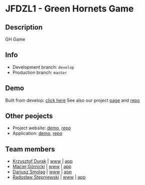 # JFDZL1 - Green Hornets Game

## Description
GH Game

## Info
* Development branch: `develop`
* Production branch: `master`

## Demo
Built from develop: [click here](http://green-hornets.jfdzl1.is-academy.pl/game)
See also our project [page](http://green-hornets.jfdzl1.is-academy.pl) and [repo](https://github.com/infoshareacademy/jfdzl1-green-hornets-www)

## Other peojects
* Project website: [demo](http://green-hornets.jfdzl1.is-academy.pl), [repo](https://github.com/infoshareacademy/jfdzl1-green-hornets-www)
* Application: [demo](http://app.green-hornets.jfdzl1.is-academy.pl), [repo](https://github.com/infoshareacademy/jfdzl1-green-hornets-app)

## Team members
* [Krzysztof Durak](https://github.com/burunia) | [www](https://github.com/burunia/burunia.github.io) | [app](https://github.com/burunia/React_Todo)
* [Maciej Górnicki](https://github.com/Maciej-Gornicki) | [www](https://github.com/Maciej-Gornicki/Maciej-Gornicki.github.io) | [app](https://github.com/Maciej-Gornicki/react-todo)
* [Dariusz Smoląg](https://github.com/darqoo) | [www](https://github.com/darqoo/personal_card) | [app](https://github.com/darqoo/react-todo)
* [Radosław Stępniewski](https://github.com/RadoslawStepniewski) | [www](https://github.com/RadoslawStepniewski/RadoslawStepniewski.github.io) | [app](https://github.com/RadoslawStepniewski/AppTodo)